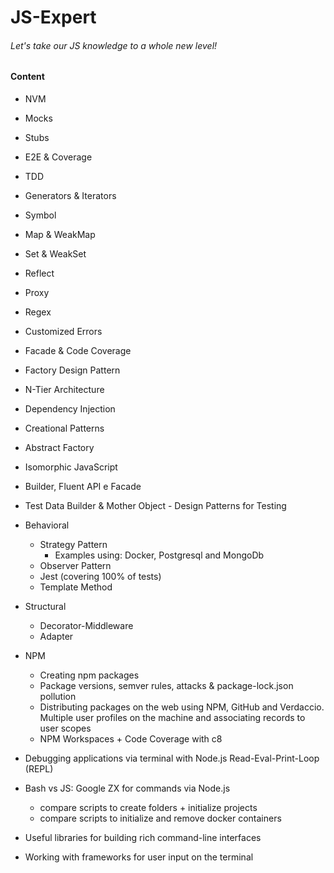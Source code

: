 # JS-Expert

###### Let's take our JS knowledge to a whole new level!

#### Content

- NVM
- Mocks
- Stubs
- E2E & Coverage
- TDD

- Generators & Iterators
- Symbol
- Map & WeakMap
- Set & WeakSet
- Reflect
- Proxy

- Regex
- Customized Errors

- Facade & Code Coverage

- Factory Design Pattern
- N-Tier Architecture
- Dependency Injection 
- Creational Patterns

- Abstract Factory
- Isomorphic JavaScript

- Builder, Fluent API e Facade
- Test Data Builder & Mother Object - Design Patterns for Testing

- Behavioral
    - Strategy Pattern 
        - Examples using: Docker, Postgresql and MongoDb
    - Observer Pattern
    - Jest (covering 100% of tests)
    - Template Method
- Structural
    - Decorator-Middleware
    - Adapter
- NPM
    - Creating npm packages
    - Package versions, semver rules, attacks & package-lock.json pollution
    - Distributing packages on the web using NPM, GitHub and Verdaccio. Multiple user profiles on the machine and associating records to user scopes
    - NPM Workspaces + Code Coverage with c8
- Debugging applications via terminal with Node.js Read-Eval-Print-Loop (REPL)
- Bash vs JS: Google ZX for commands via Node.js
    - compare scripts to create folders + initialize projects 
    - compare scripts to initialize and remove docker containers
- Useful libraries for building rich command-line interfaces
- Working with frameworks for user input on the terminal

